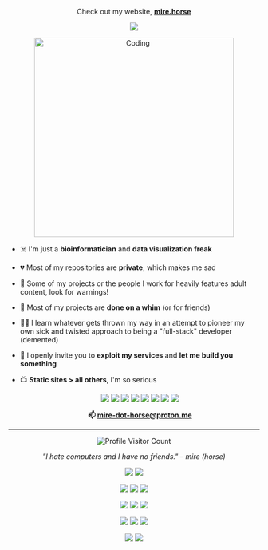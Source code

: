 <p align="center">  Check out my website, <b><a href="https://mire.horse">mire.horse</a></b> </p>

<p align="center">
  <img src="https://img.shields.io/website?up_message=online&down_message=offline&url=https%3A%2F%2Fyourwebsite.com"/>
</p>

<p align="center">
  <img alt="Coding" width="400" src="assets/mire_painting.png"/>
</p>

- ☠️ I'm just a **bioinformatician** and **data visualization freak**

- 💔 Most of my repositories are **private**, which makes me sad

- 🔞 Some of my projects or the people I work for heavily features adult content, look for warnings!

- 🌱 Most of my projects are **done on a whim** (or for friends)

- 🏳️‍🌈 I learn whatever gets thrown my way in an attempt to pioneer my own sick and twisted approach to being a "full-stack" developer (demented)

- 🙏 I openly invite you to **exploit my services** and **let me build you something**

- 📺 **Static sites > all others**, I'm so serious

  

  <p align="center">
    <img src="https://img.shields.io/badge/Go-%2300ADD8.svg?&logo=go&logoColor=white"/>
    <img src="https://img.shields.io/badge/HTML-%23E34F26.svg?logo=html5&logoColor=white"/>
    <img src="https://img.shields.io/badge/CSS-1572B6?logo=css3&logoColor=fff"/>
    <img src="https://img.shields.io/badge/JavaScript-F7DF1E?logo=javascript&logoColor=000"/>
    <img src="https://img.shields.io/badge/Markdown-%23000000.svg?logo=markdown&logoColor=white"/>
    <img src="https://img.shields.io/badge/Python-3776AB?logo=python&logoColor=fff"/>
    <img src="https://img.shields.io/badge/R-%23276DC3.svg?logo=r&logoColor=white"/>
    <img src="https://img.shields.io/badge/Swift-F54A2A?logo=swift&logoColor=white"/>
  </p>

  <p align="center">
    <b>📫 <a href="mailto:mire-dot-horse@proton.me">mire-dot-horse@proton.me</a></b>
  </p>

------

<p align="center">   <img src="https://komarev.com/ghpvc/?username=mire-horse&label=Profile%20views&color=0e75b6&style=flat" alt="Profile Visitor Count" /> </p> <p align="center">   <em>"I hate computers and I have no friends." – mire (horse)</em> </p>

<p align="center">
  <img src="https://img.shields.io/badge/macOS-000000?logo=apple&logoColor=F0F0F0"/>
  <img src="https://img.shields.io/badge/Debian-A81D33?logo=debian&logoColor=fff"/>
</p>

<p align="center">
  <img src="https://img.shields.io/badge/PyCharm-000?logo=pycharm&logoColor=fff"/>
  <img src="https://custom-icon-badges.demolab.com/badge/Visual%20Studio-5C2D91.svg?&logo=visual-studio&logoColor=white"/>
  <img src="https://img.shields.io/badge/Xcode-007ACC?logo=Xcode&logoColor=white"/>
</p>

<p align="center">
  <img src="https://img.shields.io/badge/Pandas-150458?logo=pandas&logoColor=fff"/>
  <img src="https://img.shields.io/badge/NumPy-4DABCF?logo=numpy&logoColor=fff"/>
  <img src="https://img.shields.io/badge/Chart.js-FF6384?logo=chartdotjs&logoColor=fff"/>
</p>

<p align="center">
  <img src="https://img.shields.io/badge/Firebase-039BE5?logo=Firebase&logoColor=white"/>
  <img src="https://img.shields.io/badge/MySQL-4479A1?logo=mysql&logoColor=fff"/>
  <img src="https://img.shields.io/badge/AWS-%23FF9900.svg?logo=amazon-web-services&logoColor=white"/>
</p>

<p align="center">
  <img src="https://img.shields.io/badge/Godot-%23FFFFFF.svg?logo=godot-engine"/>
  <img src="https://img.shields.io/badge/iTerm2-000000?logo=iterm2&logoColor=fff"/>
</p>